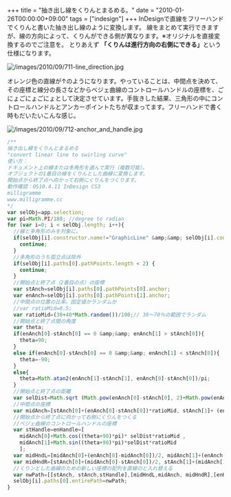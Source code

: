 +++
title = "抽き出し線をくりんとまるめる。"
date = "2010-01-26T00:00:00+09:00"
tags = ["indesign"]
+++
InDesignで直線をフリーハンドでくりんと書いた抽き出し線のように変換します。
線をまとめて実行できますが、線の方向によって、くりんができる側が異なります。※オリジナルを直接変換するのでご注意を。
とりあえず
<b>「くりんは進行方向の右側にできる」</b>という仕様になります。

![/images/2010/09/711-line_direction.jpg](/images/2010/09/711-line_direction.jpg)

オレンジ色の直線が↑のようになります。やっていることは、中間点を決めて、その座標と線分の長さなどからベジェ曲線のコントロールハンドルの座標を、ごにょごにょごにょとして決定させています。手抜きした結果、三角形の中にコントロールハンドルとアンカーポイントたちが収まってます。フリーハンドで書く時もだいたいこんな感じ。

![/images/2010/09/712-anchor_and_handle.jpg](/images/2010/09/712-anchor_and_handle.jpg)

```js
/**
抽き出し線をくりんとまるめる
"convert linear line to swirling curve"
使い方：
ドキュメント上の線または多角形を選んで実行（複数可能）。
オブジェクトの1番目の線をくりんとした曲線に変換します。
開始点から終了点へ向かって右側にくりんをつくります。
動作確認：OS10.4.11 InDesign CS3
milligramme
www.milligramme.cc
*/
var selObj=app.selection;
var pi=Math.PI/180; //degree to radian
for (var i=0; i < selObj.length; i++){
  //線と多角形のみを対象に。
  if(selObj[i].constructor.name!="GraphicLine" &amp;&amp; selObj[i].constructor.name!= "Polygon"){
    continue;
  }
  //多角形のうち孤立点は除外
  if(selObj[i].paths[0].pathPoints.length < 2) {
    continue;
  }
  //開始点と終了点（2番目の点）の座標
  var stAnch=selObj[i].paths[0].pathPoints[0].anchor;
  var enAnch=selObj[i].paths[0].pathPoints[1].anchor;
  //中間点の位置の比率。固定値かランダムか
  //var ratioMid=0.5;
  var ratioMid=(30+40*Math.random())/100;// 30〜70％の範囲でランダム
  //開始点と終了点間の角度
  var theta;
  if(enAnch[0]-stAnch[0] == 0 &amp;&amp; enAnch[1] > stAnch[0]){
    theta=90;
  }
  else if(enAnch[0]-stAnch[0] == 0 &amp;&amp; enAnch[1] < stAnch[0]){
    theta=-90;
  }
  else{
    theta=Math.atan2(enAnch[1]-stAnch[1], enAnch[0]-stAnch[0])/pi;
  }
  //開始点と終了点の距離
  var selDist=Math.sqrt (Math.pow(enAnch[0]-stAnch[0], 2)+Math.pow(enAnch[1]-stAnch[1], 2));
  //中間点の座標
  var midAnch=[stAnch[0]+(enAnch[0]-stAnch[0])*ratioMid, stAnch[1]+ (enAnch[1]-stAnch[1])*ratioMid];
  //開始点から終了点に向かって右側にくりんをつくる
  //ベジェ曲線のコントロールハンドルの座標
  var stHandle=enHandle=[
    midAnch[0]+Math.cos((theta+90)*pi)* selDist*ratioMid ,
    midAnch[1]+Math.sin((theta+90)*pi)*selDist*ratioMid
    ];
  var midHndL=[midAnch[0]+(enAnch[0]-midAnch[0])/2, midAnch[1]+(enAnch[1]-midAnch[1])/2];
  var midHndR=[stAnch[0]+(midAnch[0]-stAnch[0])/2, stAnch[1]+(midAnch[1]-stAnch[1])/2];
  //くりンとした曲線のための新しい座標の配列を直線のと入れ替える
  var nwPath=[[stAnch, stAnch,stHandle],[midHndL,midAnch, midHndR],[enHandle, enAnch, enAnch]];
  selObj[i].paths[0].entirePath=nwPath;
}
```